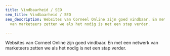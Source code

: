 ```yaml
---
title: Vindbaarheid / SEO
seo_title: Vindbaarheid / SEO
seo_description: Websites van Corneel Online zijn goed vindbaar. En met een netwerk
  van marketeers zetten we als het nodig is net een stap verder.

---
```

Websites van Corneel Online zijn goed vindbaar. En met een netwerk van marketeers zetten we als het nodig is net een stap verder.